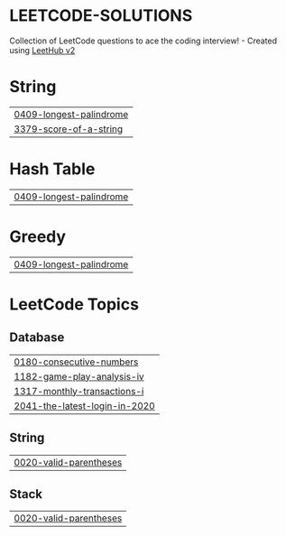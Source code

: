 # LEETCODE-SOLUTIONS
Collection of LeetCode questions to ace the coding interview! - Created using [LeetHub v2](https://github.com/arunbhardwaj/LeetHub-2.0)


# String
|  |
| ------- |
| [0409-longest-palindrome](https://github.com/Govind-Shukla-Space/LEETCODE-SOLUTIONS/tree/master/0409-longest-palindrome) |
| [3379-score-of-a-string](https://github.com/Govind-Shukla-Space/LEETCODE-SOLUTIONS/tree/master/3379-score-of-a-string) |
# Hash Table
|  |
| ------- |
| [0409-longest-palindrome](https://github.com/Govind-Shukla-Space/LEETCODE-SOLUTIONS/tree/master/0409-longest-palindrome) |
# Greedy
|  |
| ------- |
| [0409-longest-palindrome](https://github.com/Govind-Shukla-Space/LEETCODE-SOLUTIONS/tree/master/0409-longest-palindrome) |
<!---LeetCode Topics Start-->
# LeetCode Topics
## Database
|  |
| ------- |
| [0180-consecutive-numbers](https://github.com/Govind-Shukla-Space/LEETCODE-SOLUTIONS/tree/master/0180-consecutive-numbers) |
| [1182-game-play-analysis-iv](https://github.com/Govind-Shukla-Space/LEETCODE-SOLUTIONS/tree/master/1182-game-play-analysis-iv) |
| [1317-monthly-transactions-i](https://github.com/Govind-Shukla-Space/LEETCODE-SOLUTIONS/tree/master/1317-monthly-transactions-i) |
| [2041-the-latest-login-in-2020](https://github.com/Govind-Shukla-Space/LEETCODE-SOLUTIONS/tree/master/2041-the-latest-login-in-2020) |
## String
|  |
| ------- |
| [0020-valid-parentheses](https://github.com/Govind-Shukla-Space/LEETCODE-SOLUTIONS/tree/master/0020-valid-parentheses) |
## Stack
|  |
| ------- |
| [0020-valid-parentheses](https://github.com/Govind-Shukla-Space/LEETCODE-SOLUTIONS/tree/master/0020-valid-parentheses) |
<!---LeetCode Topics End-->